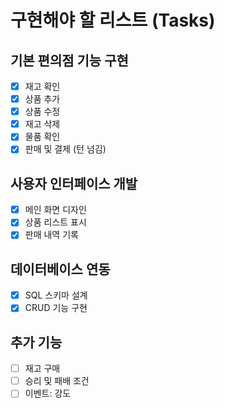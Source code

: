 # 구현해야 할 리스트 (Tasks)

## 기본 편의점 기능 구현

- [x] 재고 확인
- [x] 상품 추가
- [x] 상품 수정
- [x] 재고 삭제
- [x] 물품 확인
- [x] 판매 및 결제 (턴 넘김)

## 사용자 인터페이스 개발

- [x] 메인 화면 디자인
- [x] 상품 리스트 표시
- [x] 판매 내역 기록

## 데이터베이스 연동

- [x] SQL 스키마 설계
- [x] CRUD 기능 구현

## 추가 기능

- [ ] 재고 구매
- [ ] 승리 및 패배 조건
- [ ] 이벤트: 강도
